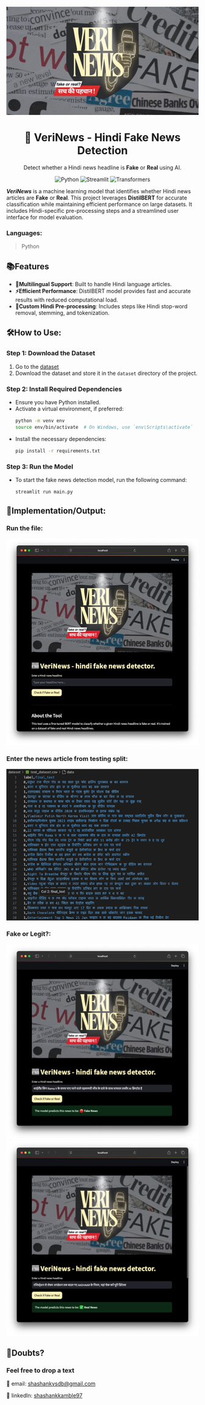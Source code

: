 <p align="center">
  <img src="logo.png" alt="Logo" >
</p>

<h1 align="center">📰 VeriNews - Hindi Fake News Detection</h1>

<p align="center">
  Detect whether a Hindi news headline is <strong>Fake</strong> or <strong>Real</strong> using AI.
</p>

<p align="center">
  <img alt="Python" src="https://img.shields.io/badge/Made%20with-Python-blue.svg">
  <img alt="Streamlit" src="https://img.shields.io/badge/Powered%20by-Streamlit-brightgreen.svg">
  <img alt="Transformers" src="https://img.shields.io/badge/Model%20based%20on-Transformers-orange.svg">
</p>

***VeriNews*** is a machine learning model that identifies whether Hindi news articles are **Fake** or **Real**. This project leverages **DistilBERT** for accurate classification while maintaining efficient performance on large datasets. It includes Hindi-specific pre-processing steps and a streamlined user interface for model evaluation.

### Languages:  
> Python

## 📚Features

- **🔄Multilingual Support**: Built to handle Hindi language articles.
- **⚡️Efficient Performance**: DistilBERT model provides fast and accurate results with reduced computational load.
- **📝Custom Hindi Pre-processing**: Includes steps like Hindi stop-word removal, stemming, and tokenization.
  
## 🛠️How to Use:

### Step 1: Download the Dataset
1. Go to the [dataset](https://github.com/Shashankdotio/VeriNews--Hindi-fake-news-detector/tree/main/dataset)
2. Download the dataset and store it in the `dataset` directory of the project.

### Step 2: Install Required Dependencies
- Ensure you have Python installed.  
- Activate a virtual environment, if preferred:
  ```bash
  python -m venv env
  source env/bin/activate  # On Windows, use `env\Scripts\activate`
  ```
- Install the necessary dependencies:
   ```bash
   pip install -r requirements.txt
   ```
### Step 3: Run the Model
- To start the fake news detection model, run the following command:
   ```bash
   streamlit run main.py
   ```
## 🌟Implementation/Output:

### Run the file:
![run file](https://github.com/Shashankdotio/VeriNews--Hindi-fake-news-detector/blob/main/snapshots/home.png)

### Enter the news article from testing split:
![enter article](https://github.com/Shashankdotio/VeriNews--Hindi-fake-news-detector/blob/main/snapshots/dataset.png)

### Fake or Legit?:
![result 0](https://github.com/Shashankdotio/VeriNews--Hindi-fake-news-detector/blob/main/snapshots/fake.png)
![result 1](https://github.com/Shashankdotio/VeriNews--Hindi-fake-news-detector/blob/main/snapshots/real.png)
## 📩Doubts?

### Feel free to drop a text  
📧 email: shashankvsdb@gmail.com  

🔗 linkedln: [shashankkamble97](https://www.linkedin.com/in/shashankkamble97/)

   
